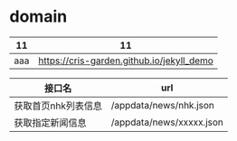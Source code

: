 

# domain

| 11| 11|
|---|---|
|aaa|https://cris-garden.github.io/jekyll_demo|

| 接口名| url|
|---|---|
|获取首页nhk列表信息|/appdata/news/nhk.json|
|获取指定新闻信息|/appdata/news/xxxxx.json|